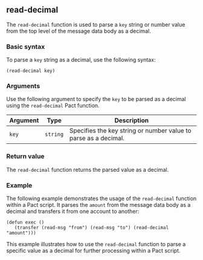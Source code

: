 ## read-decimal
The `read-decimal` function is used to parse a `key` string or number value from the top level of the message data body as a decimal.

### Basic syntax

To parse a `key` string as a decimal, use the following syntax:

`(read-decimal key)`

### Arguments

Use the following argument to specify the `key` to be parsed as a decimal using the `read-decimal` Pact function.

| Argument | Type | Description |
| --- | --- | --- |
| `key` | `string` | Specifies the key string or number value to parse as a decimal. |

### Return value

The `read-decimal` function returns the parsed value as a decimal.

### Example

The following example demonstrates the usage of the `read-decimal` function within a Pact script. It parses the `amount` from the message data body as a decimal and transfers it from one account to another:

```pact
(defun exec ()
   (transfer (read-msg "from") (read-msg "to") (read-decimal "amount")))
```

This example illustrates how to use the `read-decimal` function to parse a specific value as a decimal for further processing within a Pact script.
